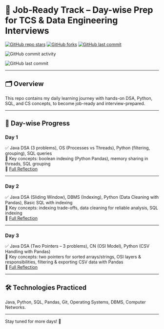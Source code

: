 # 💼 Job-Ready Track – Day-wise Prep for TCS & Data Engineering Interviews

[![GitHub repo stars](https://img.shields.io/github/stars/mahalakshmi2610/Daily-Prep-Track?style=social)](https://github.com/mahalakshmi2610/Daily-Prep-Track/stargazers)
[![GitHub forks](https://img.shields.io/github/forks/mahalakshmi2610/Daily-Prep-Track?style=social)](https://github.com/mahalakshmi2610/Daily-Prep-Track/network/members)
[![GitHub last commit](https://img.shields.io/github/last-commit/mahalakshmi2610/Daily-Prep-Track)](https://github.com/mahalakshmi2610/Daily-Prep-Track/commits/main)

![GitHub commit activity](https://img.shields.io/github/commit-activity/m/mahalakshmi2610/Daily-Prep-Track?color=brightgreen&label=Commit%20Activity&style=for-the-badge)

![GitHub last commit](https://img.shields.io/github/last-commit/mahalakshmi2610/Daily-Prep-Track?style=for-the-badge&color=success)



---

## 🗂️ Overview
This repo contains my daily learning journey with hands-on DSA, Python, SQL, and CS concepts, to become job-ready and interview-prepared.

---

## 📅 Day-wise Progress

### Day 1
✅ Java DSA (3 problems), OS (Processes vs Threads), Python (filtering, grouping), SQL queries  
🧠 Key concepts: boolean indexing (Python Pandas), memory sharing in threads, SQL grouping  
📝 [Full Reflection](./Reflection-Notes/Day1.md)

---

### Day 2
✅ Java DSA (Sliding Window), DBMS (Indexing), Python (Data Cleaning with Pandas), Basic SQL with indexing  
🧠 Key concepts: indexing trade-offs, data cleaning for reliable analysis, SQL indexing  
📝 [Full Reflection](./Reflection-Notes/Day2.md)

---

### Day 3
✅ Java DSA (Two Pointers – 3 problems), CN (OSI Model), Python (CSV Handling with Pandas)  
🧠 Key concepts: two pointers for sorted arrays/strings, OSI layers & responsibilities, filtering & exporting CSV data with Pandas  
📝 [Full Reflection](./Reflection-Notes/Day3.md)

---

## 🛠️ Technologies Practiced
Java, Python, SQL, Pandas, Git, Operating Systems, DBMS, Computer Networks.

---

Stay tuned for more days! 🚀
